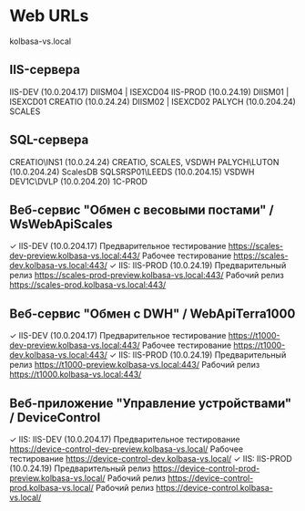 # Web URLs
kolbasa-vs.local

## IIS-сервера
IIS-DEV (10.0.204.17)			DIISM04 | ISEXCD04
IIS-PROD (10.0.24.19)			DIISM01 | ISEXCD01
CREATIO (10.0.24.24)			DIISM02 | ISEXCD02
PALYCH (10.0.204.24)			SCALES

## SQL-сервера
CREATIO\INS1 (10.0.24.24)		CREATIO, SCALES, VSDWH
PALYCH\LUTON (10.0.204.24)		ScalesDB
SQLSRSP01\LEEDS (10.0.204.15)	VSDWH
DEV1C\DVLP (10.0.204.20)		1C-PROD

## Веб-сервис "Обмен с весовыми постами" / WsWebApiScales
✓ IIS-DEV (10.0.204.17)
Предварительное тестирование	https://scales-dev-preview.kolbasa-vs.local:443/
Рабочее тестирование			https://scales-dev.kolbasa-vs.local:443/
✓ IIS: IIS-PROD (10.0.24.19)
Предварительный релиз			https://scales-prod-preview.kolbasa-vs.local:443/
Рабочий релиз					https://scales-prod.kolbasa-vs.local:443/

## Веб-сервис "Обмен с DWH" / WebApiTerra1000
✓ IIS-DEV (10.0.204.17)
Предварительное тестирование	https://t1000-dev-preview.kolbasa-vs.local:443/
Рабочее тестирование			https://t1000-dev.kolbasa-vs.local:443/
✓ IIS: IIS-PROD (10.0.24.19)
Предварительный релиз			https://t1000-preview.kolbasa-vs.local:443/
Рабочий релиз					https://t1000.kolbasa-vs.local:443/

## Веб-приложение "Управление устройствами" / DeviceControl
✓ IIS: IIS-DEV (10.0.204.17)
Предварительное тестирование	https://device-control-dev-preview.kolbasa-vs.local/
Рабочее тестирование			https://device-control-dev.kolbasa-vs.local/
✓ IIS: IIS-PROD (10.0.24.19)
Предварительный релиз			https://device-control-prod-preview.kolbasa-vs.local/
Рабочий релиз					https://device-control-prod.kolbasa-vs.local/
Рабочий релиз					https://device-control.kolbasa-vs.local/
